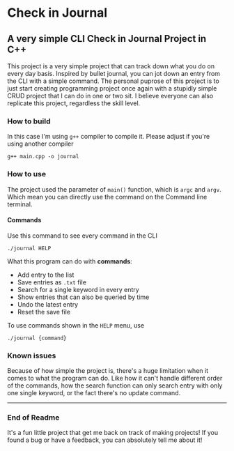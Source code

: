 # Check in Journal
## A very simple CLI Check in Journal Project in C++

This project is a very simple project that can track down what you do on every day basis. Inspired by bullet journal, you can jot down an entry from the CLI with a simple command. The personal puprose of this project is to just start creating programming project once again with a stupidly simple CRUD project that I can do in one or two sit. I believe everyone can also replicate this project, regardless the skill level.

### How to build
In this case I'm using `g++` compiler to compile it. Please adjust if you're using another compiler

```
g++ main.cpp -o journal
```

### How to use
The project used the parameter of `main()` function, which is `argc` and `argv`. Which mean you can directly use the command on the Command line terminal.
#### Commands
Use this command to see every command in the CLI

```
./journal HELP 
```

What this program can do with **commands**:
- Add entry to the list
- Save entries as `.txt` file
- Search for a single keyword in every entry
- Show entries that can also be queried by time
- Undo the latest entry
- Reset the save file

To use commands shown in the `HELP` menu, use

```
./journal {command}
```

### Known issues
Because of how simple the project is, there's a huge limitation when it comes to what the program can do. Like how it can't handle different order of the commands, how the search function can only search entry with only one single keyword, or the fact there's no update command.

---
### End of Readme
It's a fun little project that get me back on track of making projects! If you found a bug or have a feedback, you can absolutely tell me about it!
